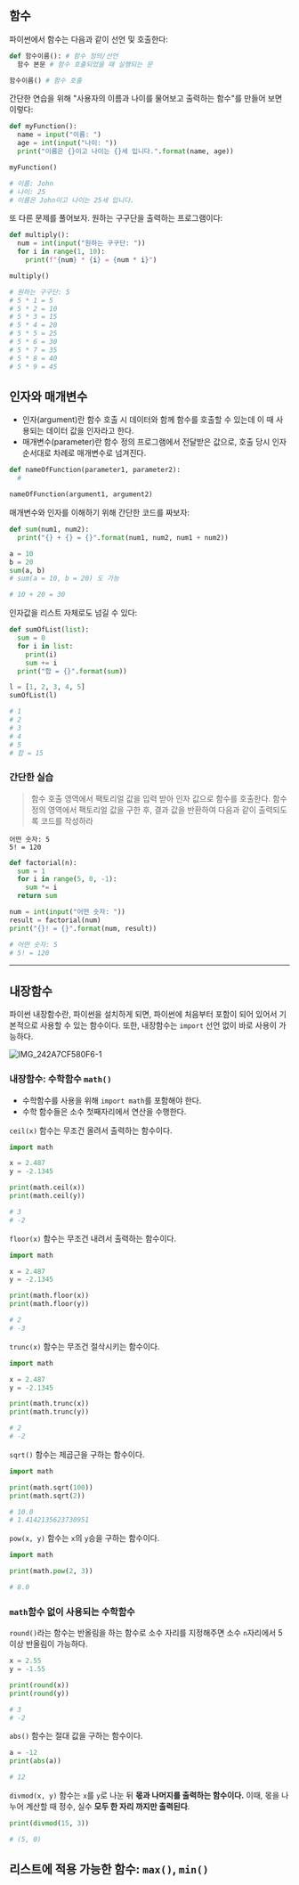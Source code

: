 ## 함수

파이썬에서 함수는 다음과 같이 선언 및 호출한다:

```py
def 함수이름(): # 함수 정의/선언
  함수 본문 # 함수 호출되었을 때 실행되는 문

함수이름() # 함수 호출
```

간단한 연습을 위해 "사용자의 이름과 나이를 물어보고 출력하는 함수"를 만들어 보면 이렇다:

```py
def myFunction():
  name = input("이름: ")
  age = int(input("나이: "))
  print("이름은 {}이고 나이는 {}세 입니다.".format(name, age))

myFunction()

# 이름: John
# 나이: 25
# 이름은 John이고 나이는 25세 입니다.
```

또 다른 문제를 풀어보자. 원하는 구구단을 출력하는 프로그램이다:

```py
def multiply():
  num = int(input("원하는 구구단: "))
  for i in range(1, 10):
    print(f"{num} * {i} = {num * i}")

multiply()

# 원하는 구구단: 5
# 5 * 1 = 5
# 5 * 2 = 10
# 5 * 3 = 15
# 5 * 4 = 20
# 5 * 5 = 25
# 5 * 6 = 30
# 5 * 7 = 35
# 5 * 8 = 40
# 5 * 9 = 45
```

## 인자와 매개변수

- 인자(argument)란 함수 호출 시 데이터와 함께 함수를 호출할 수 있는데 이 때 사용되는 데이터 값을 인자라고 한다.
- 매개변수(parameter)란 함수 정의 프로그램에서 전달받은 값으로, 호출 당시 인자 순서대로 차례로 매개변수로 넘겨진다.

```py
def nameOfFunction(parameter1, parameter2):
  #

nameOfFunction(argument1, argument2)
```

매개변수와 인자를 이해하기 위해 간단한 코드를 짜보자:

```py
def sum(num1, num2):
  print("{} + {} = {}".format(num1, num2, num1 + num2))

a = 10
b = 20
sum(a, b)
# sum(a = 10, b = 20) 도 가능

# 10 + 20 = 30
```

인자값을 리스트 자체로도 넘길 수 있다:

```py
def sumOfList(list):
  sum = 0
  for i in list:
    print(i)
    sum += i
  print("합 = {}".format(sum))

l = [1, 2, 3, 4, 5]
sumOfList(l)

# 1
# 2
# 3
# 4
# 5
# 합 = 15
```

### 간단한 실습

> 함수 호출 영역에서 팩토리얼 값을 입력 받아 인자 값으로 함수를 호출한다. 함수 정의 영역에서 팩토리얼 값을 구한 후, 결과 값을 반환하여 다음과 같이 출력되도록 코드를 작성하라

```
어떤 숫자: 5
5! = 120
```

```py
def factorial(n):
  sum = 1
  for i in range(5, 0, -1):
    sum *= i
  return sum

num = int(input("어떤 숫자: "))
result = factorial(num)
print("{}! = {}".format(num, result))

# 어떤 숫자: 5
# 5! = 120
```

---

## 내장함수

파이썬 내장함수란, 파이썬을 설치하게 되면, 파이썬에 처음부터 포함이 되어 있어서 기본적으로 사용할 수 있는 함수이다. 또한, 내장함수는 `import` 선언 없이 바로 사용이 가능하다.

![IMG_242A7CF580F6-1](https://github.com/hampak/python-study/assets/85291626/eb61fac3-c75c-4527-9583-d5a5f2052c16)


### 내장함수: 수학함수 `math()`

- 수학함수를 사용을 위해 `import math`를 포함해야 한다.
- 수학 함수들은 소수 첫째자리에서 연산을 수행한다.

  
`ceil(x)` 함수는 무조건 올려서 출력하는 함수이다.

```py
import math

x = 2.487
y = -2.1345

print(math.ceil(x))
print(math.ceil(y))

# 3
# -2
```

`floor(x)` 함수는 무조건 내려서 출력하는 함수이다.

```py
import math

x = 2.487
y = -2.1345

print(math.floor(x))
print(math.floor(y))

# 2
# -3
```

`trunc(x)` 함수는 무조건 절삭시키는 함수이다.

```py
import math

x = 2.487
y = -2.1345

print(math.trunc(x))
print(math.trunc(y))

# 2
# -2
```

`sqrt()` 함수는 제곱근을 구하는 함수이다.

```py
import math

print(math.sqrt(100))
print(math.sqrt(2))

# 10.0
# 1.4142135623730951
```

`pow(x, y)` 함수는 `x`의 `y`승을 구하는 함수이다.

```py
import math

print(math.pow(2, 3))

# 8.0
```

### `math`함수 없이 사용되는 수학함수

`round()`라는 함수는 반올림을 하는 함수로 소수 자리를 지정해주면 소수 `n`자리에서 5이상 반올림이 가능하다.

```py
x = 2.55
y = -1.55

print(round(x))
print(round(y))

# 3
# -2
```

`abs()` 함수는 절대 값을 구하는 함수이다.

```py
a = -12
print(abs(a))

# 12
```

`divmod(x, y)` 함수는 `x`를 `y`로 나눈 뒤 **몫과 나머지를 출력하는 함수이다.** 이때, 몫을 나누어 계산할 때 정수, 실수 **모두 한 자리 까지만 출력된다**.

```py
print(divmod(15, 3))

# (5, 0)
```

## 리스트에 적용 가능한 함수: `max()`, `min()`









